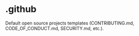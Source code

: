 # .github
Default open source projects templates (CONTRIBUTING.md, CODE_OF_CONDUCT.md, SECURITY.md, etc.).
